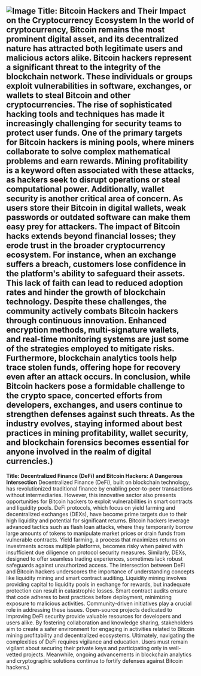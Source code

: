 
![Image](https://github.com/user-attachments/assets/d7419ec9-dc67-403f-bf28-8faea5f1f74f)
**Title: Bitcoin Hackers and Their Impact on the Cryptocurrency Ecosystem**
In the world of cryptocurrency, Bitcoin remains the most prominent digital asset, and its decentralized nature has attracted both legitimate users and malicious actors alike. Bitcoin hackers represent a significant threat to the integrity of the blockchain network. These individuals or groups exploit vulnerabilities in software, exchanges, or wallets to steal Bitcoin and other cryptocurrencies. The rise of sophisticated hacking tools and techniques has made it increasingly challenging for security teams to protect user funds.
One of the primary targets for Bitcoin hackers is mining pools, where miners collaborate to solve complex mathematical problems and earn rewards. Mining profitability is a keyword often associated with these attacks, as hackers seek to disrupt operations or steal computational power. Additionally, wallet security is another critical area of concern. As users store their Bitcoin in digital wallets, weak passwords or outdated software can make them easy prey for attackers.
The impact of Bitcoin hacks extends beyond financial losses; they erode trust in the broader cryptocurrency ecosystem. For instance, when an exchange suffers a breach, customers lose confidence in the platform's ability to safeguard their assets. This lack of faith can lead to reduced adoption rates and hinder the growth of blockchain technology.
Despite these challenges, the community actively combats Bitcoin hackers through continuous innovation. Enhanced encryption methods, multi-signature wallets, and real-time monitoring systems are just some of the strategies employed to mitigate risks. Furthermore, blockchain analytics tools help trace stolen funds, offering hope for recovery even after an attack occurs.
In conclusion, while Bitcoin hackers pose a formidable challenge to the crypto space, concerted efforts from developers, exchanges, and users continue to strengthen defenses against such threats. As the industry evolves, staying informed about best practices in mining profitability, wallet security, and blockchain forensics becomes essential for anyone involved in the realm of digital currencies.)
---
**Title: Decentralized Finance (DeFi) and Bitcoin Hackers: A Dangerous Intersection**
Decentralized Finance (DeFi), built on blockchain technology, has revolutionized traditional finance by enabling peer-to-peer transactions without intermediaries. However, this innovative sector also presents opportunities for Bitcoin hackers to exploit vulnerabilities in smart contracts and liquidity pools. DeFi protocols, which focus on yield farming and decentralized exchanges (DEXs), have become prime targets due to their high liquidity and potential for significant returns.
Bitcoin hackers leverage advanced tactics such as flash loan attacks, where they temporarily borrow large amounts of tokens to manipulate market prices or drain funds from vulnerable contracts. Yield farming, a process that maximizes returns on investments across multiple platforms, becomes risky when paired with insufficient due diligence on protocol security measures. Similarly, DEXs, designed to offer seamless trading experiences, sometimes lack robust safeguards against unauthorized access.
The intersection between DeFi and Bitcoin hackers underscores the importance of understanding concepts like liquidity mining and smart contract auditing. Liquidity mining involves providing capital to liquidity pools in exchange for rewards, but inadequate protection can result in catastrophic losses. Smart contract audits ensure that code adheres to best practices before deployment, minimizing exposure to malicious activities.
Community-driven initiatives play a crucial role in addressing these issues. Open-source projects dedicated to improving DeFi security provide valuable resources for developers and users alike. By fostering collaboration and knowledge sharing, stakeholders aim to create a safer environment for engaging in activities related to Bitcoin mining profitability and decentralized ecosystems.
Ultimately, navigating the complexities of DeFi requires vigilance and education. Users must remain vigilant about securing their private keys and participating only in well-vetted projects. Meanwhile, ongoing advancements in blockchain analytics and cryptographic solutions continue to fortify defenses against Bitcoin hackers.)
